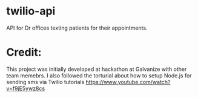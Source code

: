 # twilio-api
API for Dr offices texting patients for their appointments.
# Credit:
This project was initially developed at hackathon at Galvanize with other team memebrs. 
I also followed the torturial about how to setup Node.js for sending sms via Twilio tutorials https://www.youtube.com/watch?v=f9jE5ywz8cs
